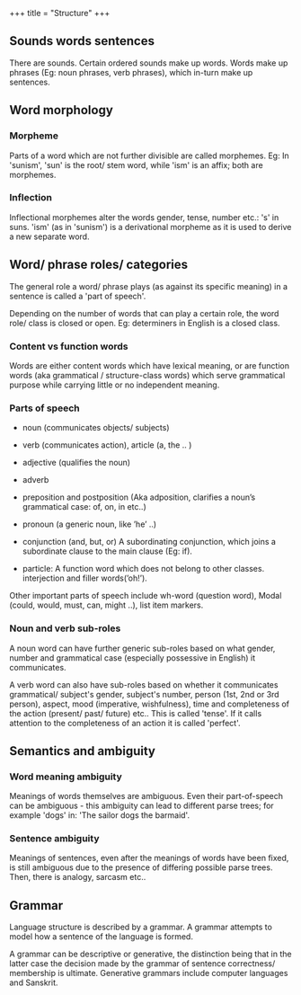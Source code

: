 +++
title = "Structure"
+++

## Sounds words sentences
There are sounds. Certain ordered sounds make up words. Words make up phrases (Eg: noun phrases, verb phrases), which in-turn make up sentences.

## Word morphology
### Morpheme
Parts of a word which are not further divisible are called morphemes. Eg: In 'sunism', 'sun' is the root/ stem word, while 'ism' is an affix; both are morphemes.

### Inflection
Inflectional morphemes alter the words gender, tense, number etc.: 's' in suns. 'ism' (as in 'sunism') is a derivational morpheme as it is used to derive a new separate word.



## Word/ phrase roles/ categories
The general role a word/ phrase plays (as against its specific meaning) in a sentence is called a 'part of speech'.

Depending on the number of words that can play a certain role, the word role/ class is closed or open. Eg: determiners in English is a closed class.

### Content vs function words
Words are either content words which have lexical meaning, or are function words (aka grammatical / structure-class words) which serve grammatical purpose while carrying little or no independent meaning.

### Parts of speech
-   noun (communicates objects/ subjects)

-   verb (communicates action), article (a, the .. )

-   adjective (qualifies the noun)

-   adverb

-   preposition and postposition (Aka adposition, clarifies a noun’s
    grammatical case: of, on, in etc..)

-   pronoun (a generic noun, like ’he’ ..)

-   conjunction (and, but, or) A subordinating conjunction, which joins
    a subordinate clause to the main clause (Eg: if).

-   particle: A function word which does not belong to other classes.
    interjection and filler words(’oh!’).



Other important parts of speech include wh-word (question word), Modal (could, would, must, can, might ..), list item markers. 


### Noun and verb sub-roles
A noun word can have further generic sub-roles based on what gender, number and grammatical case (especially possessive in English) it communicates.

A verb word can also have sub-roles based on whether it communicates grammatical/ subject's gender, subject's number, person (1st, 2nd or 3rd person), aspect, mood (imperative, wishfulness), time and completeness of the action (present/ past/ future) etc.. This is called 'tense'. If it calls attention to the completeness of an action it is called 'perfect'.


## Semantics and ambiguity
### Word meaning ambiguity
Meanings of words themselves are ambiguous. Even their part-of-speech can be ambiguous - this ambiguity can lead to different parse trees; for example 'dogs' in: 'The sailor dogs the barmaid'.

### Sentence ambiguity
Meanings of sentences, even after the meanings of words have been fixed, is still ambiguous due to the presence of differing possible parse trees. Then, there is analogy, sarcasm etc..

## Grammar
Language structure is described by a grammar. A grammar attempts to model how a sentence of the language is formed.

A grammar can be descriptive or generative, the distinction being that in the latter case the decision made by the grammar of sentence correctness/ membership is ultimate. Generative grammars include computer languages and Sanskrit.

